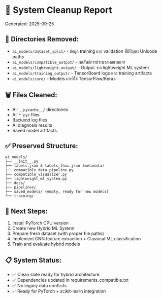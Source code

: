 # 🧹 System Cleanup Report
Generated: 2025-09-25

## 📂 Directories Removed:
- `ai_models/dataset_split/` - ข้อมูล training และ validation ที่มีปัญหา Unicode paths
- `ai_models/compatible_output/` - ผลลัพธ์การประมวลผลแบบเก่า  
- `ai_models/lightweight_output/` - Output จาก lightweight ML system
- `ai_models/training_output/` - TensorBoard logs และ training artifacts
- `ai_models/core/` - Models เก่าที่ใช้ TensorFlow/Keras

## 🗑️ Files Cleaned:
- All `__pycache__/` directories
- All `*.pyc` files  
- Backend log files
- AI diagnosis results
- Saved model artifacts

## ✅ Preserved Structure:
```
ai_models/
├── __init__.py
├── labels.json & labels_thai.json (metadata)
├── compatible_data_pipeline.py
├── compatible_visualizer.py  
├── lightweight_ml_system.py
├── docs/
├── pipelines/
├── saved_models/ (empty, ready for new models)
└── training/
```

## 🎯 Next Steps:
1. Install PyTorch CPU version
2. Create new Hybrid ML System  
3. Prepare fresh dataset (with proper file paths)
4. Implement CNN feature extraction + Classical ML classification
5. Train and evaluate hybrid models

## 📋 System Status:
- ✅ Clean slate ready for hybrid architecture
- ✅ Dependencies updated in requirements_compatible.txt
- ✅ No legacy data conflicts
- ✅ Ready for PyTorch + scikit-learn integration